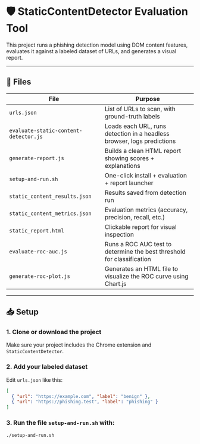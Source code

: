 # 🛡️ StaticContentDetector Evaluation Tool

This project runs a phishing detection model using DOM content features, evaluates it against a labeled dataset of URLs, and generates a visual report.

---

## 📁 Files

| File                          | Purpose |
|-------------------------------|---------|
| `urls.json`                   | List of URLs to scan, with ground-truth labels |
| `evaluate-static-content-detector.js` | Loads each URL, runs detection in a headless browser, logs predictions |
| `generate-report.js`          | Builds a clean HTML report showing scores + explanations |
| `setup-and-run.sh`            | One-click install + evaluation + report launcher |
| `static_content_results.json` | Results saved from detection run |
| `static_content_metrics.json` | Evaluation metrics (accuracy, precision, recall, etc.) |
| `static_report.html`          | Clickable report for visual inspection |
| `evaluate-roc-auc.js`             | Runs a ROC AUC test to determine the best threshold for classification |
| `generate-roc-plot.js`        | Generates an HTML file to visualize the ROC curve using Chart.js |

---

## 📥 Setup

### 1. Clone or download the project

Make sure your project includes the Chrome extension and `StaticContentDetector`.

### 2. Add your labeled dataset

Edit `urls.json` like this:

```json
[
  { "url": "https://example.com", "label": "benign" },
  { "url": "https://phishing.test", "label": "phishing" }
]
```

### 3. Run the file `setup-and-run.sh` with:

```bash
./setup-and-run.sh
```
